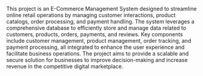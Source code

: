 This project is an E-Commerce Management System designed to streamline online retail operations by managing customer interactions, product catalogs, order processing, and payment handling. The system leverages a comprehensive database to efficiently store and manage data related to customers, products, orders, payments, and reviews. Key components include customer management, product management, order tracking, and payment processing, all integrated to enhance the user experience and facilitate business operations. The project aims to provide a scalable and secure solution for businesses to improve decision-making and increase revenue in the competitive digital marketplace.
